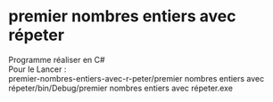 # premier nombres entiers avec répeter

Programme réaliser en C#      
Pour le Lancer :      
premier-nombres-entiers-avec-r-peter/premier nombres entiers avec répeter/bin/Debug/premier nombres entiers avec répeter.exe      

